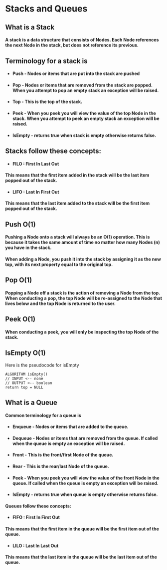# Stacks and Queues
## What is a Stack
#### A stack is a data structure that consists of Nodes. Each Node references the next Node in the stack, but does not reference its previous.

## Terminology for a stack is

* #### Push - Nodes or items that are put into the stack are pushed
* #### Pop - Nodes or items that are removed from the stack are popped. When you attempt to pop an empty stack an exception will be raised.
* #### Top - This is the top of the stack.
* #### Peek - When you peek you will view the value of the top Node in the stack. When you attempt to peek an empty stack an exception will be raised.
* #### IsEmpty - returns true when stack is empty otherwise returns false.

## Stacks follow these concepts:

* #### FILO : First In Last Out
#### This means that the first item added in the stack will be the last item popped out of the stack.

* #### LIFO : Last In First Out
#### This means that the last item added to the stack will be the first item popped out of the stack.

## Push O(1)
#### Pushing a Node onto a stack will always be an O(1) operation. This is because it takes the same amount of time no matter how many Nodes (n) you have in the stack.

#### When adding a Node, you push it into the stack by assigning it as the new top, with its next property equal to the original top.


## Pop O(1)
#### Popping a Node off a stack is the action of removing a Node from the top. When conducting a pop, the top Node will be re-assigned to the Node that lives below and the top Node is returned to the user.


## Peek O(1)
#### When conducting a peek, you will only be inspecting the top Node of the stack.


## IsEmpty O(1)
Here is the pseudocode for isEmpty
```
ALGORITHM isEmpty()
// INPUT <-- none
// OUTPUT <-- boolean
return top = NULL
```

## What is a Queue
#### Common terminology for a queue is

* #### Enqueue - Nodes or items that are added to the queue.
* #### Dequeue - Nodes or items that are removed from the queue. If called when the queue is empty an exception will be raised.
* #### Front - This is the front/first Node of the queue.
* #### Rear - This is the rear/last Node of the queue.
* #### Peek - When you peek you will view the value of the front Node in the queue. If called when the queue is empty an exception will be raised.
* #### IsEmpty - returns true when queue is empty otherwise returns false.
#### Queues follow these concepts:

* #### FIFO : First In First Out
#### This means that the first item in the queue will be the first item out of the queue.

* #### LILO : Last In Last Out
#### This means that the last item in the queue will be the last item out of the queue.